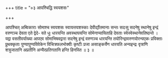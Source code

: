 +++
title = "०३ आपश्चिद्धि स्वयशसः"

+++

आपश्चित् अब्विकाराः सोमाश्च स्वयशसः स्वायत्तयशस्काः देवीर्द्योतमानाः सन्तः सदःसु सदनेषु स्थानेषु इन्द्रं वरुणञ्च देवता एते द्वेदे- वते धुः धारयन्ति अवस्थापयन्ति सोमेनाप्यायिताहि देवताः स्वेस्वेस्थानेवतिष्ठन्ते । यद्वा वसतीवर्याख्या आपएव सोमाभिषवद्वारा सदनेषु इन्द्रं वरुणञ्च धारयन्ति तयोरिन्द्रावरुणयोरन्यएकः प्रविक्ताः प्रुथक्कृताः पुण्यापुण्यविवेकेन विचित्रफलभोक्वीः कृष्टीः प्रजा असाङ्कर्येण धारयति अन्यइन्द्रः वृत्राणि शत्रुजातानि अप्रतीनि अन्यैरप्रतिगतानि हन्ति हिनस्ति ॥ ३ ॥